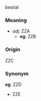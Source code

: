 bestial
### Meaning
+ _adj_: ZZA
	+ __eg__: ZZB

### Origin

ZZC

### Synonym

__eg__: ZZD

+ ZZE


